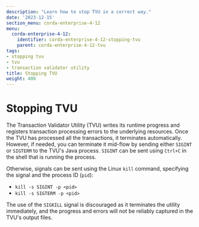 ```yaml
---
description: "Learn how to stop TVU in a correct way."
date: '2023-12-15'
section_menu: corda-enterprise-4-12
menu:
  corda-enterprise-4-12:
    identifier: corda-enterprise-4-12-stopping-tvu
    parent: corda-enterprise-4-12-tvu
tags:
- stopping tvu
- tvu
- transaction validator utility
title: Stopping TVU
weight: 400
---
```


# Stopping TVU

The Transaction Validator Utility (TVU) writes its runtime progress and registers transaction processing errors to the underlying resources. Once the TVU has processed all the transactions, it terminates automatically. However, if needed, you can terminate it mid-flow by sending either `SIGINT` or `SIGTERM` to the TVU's Java process. `SIGINT` can be sent using `Ctrl+C` in the shell that is running the process.

Otherwise, signals can be sent using the Linux `kill` command, specifying the signal and the process ID (`pid`):

* `kill -s SIGINT -p <pid>`
* `kill -s SIGTERM -p <pid>`

The use of the `SIGKILL` signal is discouraged as it terminates the utility immediately, and the progress and errors will not be reliably captured in the TVU's output files.


